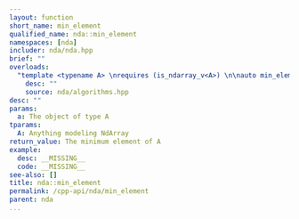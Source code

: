 ```yaml
---
layout: function
short_name: min_element
qualified_name: nda::min_element
namespaces: [nda]
includer: nda/nda.hpp
brief: ""
overloads:
  "template <typename A> \nrequires (is_ndarray_v<A>) \n\nauto min_element(const A & a)":
    desc: ""
    source: nda/algorithms.hpp
desc: ""
params:
  a: The object of type A
tparams:
  A: Anything modeling NdArray
return_value: The minimum element of A
example:
  desc: __MISSING__
  code: __MISSING__
see-also: []
title: nda::min_element
permalink: /cpp-api/nda/min_element
parent: nda
...
```


